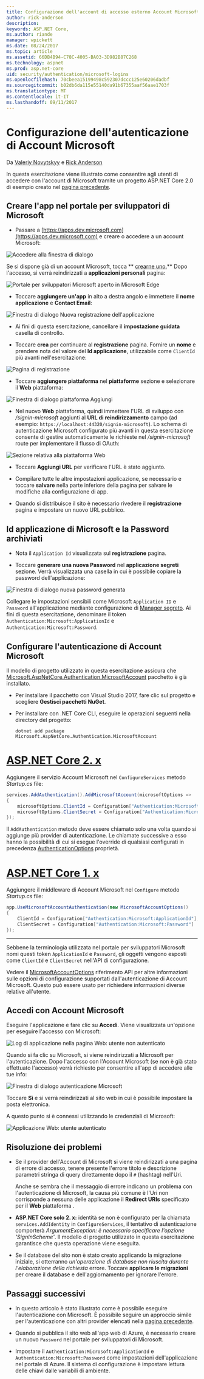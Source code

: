 ```yaml
---
title: Configurazione dell'account di accesso esterno Account Microsoft
author: rick-anderson
description: 
keywords: ASP.NET Core,
ms.author: riande
manager: wpickett
ms.date: 08/24/2017
ms.topic: article
ms.assetid: 66DB4B94-C78C-4005-BA03-3D982B87C268
ms.technology: aspnet
ms.prod: asp.net-core
uid: security/authentication/microsoft-logins
ms.openlocfilehash: 70cbeea15199498c592307dccc125e60206dadbf
ms.sourcegitcommit: b02db6da115e55140da91b67355aaf56aae1703f
ms.translationtype: MT
ms.contentlocale: it-IT
ms.lasthandoff: 09/11/2017
---
```

# <a name="configuring-microsoft-account-authentication"></a>Configurazione dell'autenticazione di Account Microsoft

<a name=security-authentication-microsoft-logins></a>

Da [Valeriy Novytskyy](https://github.com/01binary) e [Rick Anderson](https://twitter.com/RickAndMSFT)

In questa esercitazione viene illustrato come consentire agli utenti di accedere con l'account di Microsoft tramite un progetto ASP.NET Core 2.0 di esempio creato nel [pagina precedente](index.md).

## <a name="create-the-app-in-microsoft-developer-portal"></a>Creare l'app nel portale per sviluppatori di Microsoft

* Passare a [https://apps.dev.microsoft.com](https://apps.dev.microsoft.com) e creare o accedere a un account Microsoft:

![Accedere alla finestra di dialogo](index/_static/MicrosoftDevLogin.png)

Se si dispone già di un account Microsoft, tocca ** [crearne uno.](https://signup.live.com/signup?wa=wsignin1.0&rpsnv=13&ct=1478151035&rver=6.7.6643.0&wp=SAPI_LONG&wreply=https%3a%2f%2fapps.dev.microsoft.com%2fLoginPostBack&id=293053&aadredir=1&contextid=D70D4F21246BAB50&bk=1478151036&uiflavor=web&uaid=f0c3de863a914c358b8dc01b1ff49e85&mkt=EN-US&lc=1033&lic=1)** Dopo l'accesso, si verrà reindirizzati a **applicazioni personali** pagina:

![Portale per sviluppatori Microsoft aperto in Microsoft Edge](index/_static/MicrosoftDev.png)

* Toccare **aggiungere un'app** in alto a destra angolo e immettere il **nome applicazione** e **Contact Email**:

![Finestra di dialogo Nuova registrazione dell'applicazione](index/_static/MicrosoftDevAppCreate.png)

* Ai fini di questa esercitazione, cancellare il **impostazione guidata** casella di controllo.

* Toccare **crea** per continuare al **registrazione** pagina. Fornire un **nome** e prendere nota del valore del **Id applicazione**, utilizzabile come `ClientId` più avanti nell'esercitazione:

![Pagina di registrazione](index/_static/MicrosoftDevAppReg.png)

* Toccare **aggiungere piattaforma** nel **piattaforme** sezione e selezionare il **Web** piattaforma:

![Finestra di dialogo piattaforma Aggiungi](index/_static/MicrosoftDevAppPlatform.png)

* Nel nuovo **Web** piattaforma, quindi immettere l'URL di sviluppo con */signin-microsoft* aggiunti al **URL di reindirizzamento** campo (ad esempio: `https://localhost:44320/signin-microsoft`). Lo schema di autenticazione Microsoft configurato più avanti in questa esercitazione consente di gestire automaticamente le richieste nel */signin-microsoft* route per implementare il flusso di OAuth:

![Sezione relativa alla piattaforma Web](index/_static/MicrosoftRedirectUri.png)

* Toccare **Aggiungi URL** per verificare l'URL è stato aggiunto.

* Compilare tutte le altre impostazioni applicazione, se necessario e toccare **salvare** nella parte inferiore della pagina per salvare le modifiche alla configurazione di app.

* Quando si distribuisce il sito è necessario rivedere il **registrazione** pagina e impostare un nuovo URL pubblico.

## <a name="store-microsoft-application-id-and-password"></a>Id applicazione di Microsoft e la Password archiviati

* Nota il `Application Id` visualizzata sul **registrazione** pagina.

* Toccare **generare una nuova Password** nel **applicazione segreti** sezione. Verrà visualizzata una casella in cui è possibile copiare la password dell'applicazione:

![Finestra di dialogo nuova password generata](index/_static/MicrosoftDevPassword.png)

Collegare le impostazioni sensibili come Microsoft `Application ID` e `Password` all'applicazione mediante configurazione di [Manager segreto](../../app-secrets.md). Ai fini di questa esercitazione, denominare il token `Authentication:Microsoft:ApplicationId` e `Authentication:Microsoft:Password`.

## <a name="configure-microsoft-account-authentication"></a>Configurare l'autenticazione di Account Microsoft

Il modello di progetto utilizzato in questa esercitazione assicura che [Microsoft.AspNetCore.Authentication.MicrosoftAccount](https://www.nuget.org/packages/Microsoft.AspNetCore.Authentication.MicrosoftAccount) pacchetto è già installato.

* Per installare il pacchetto con Visual Studio 2017, fare clic sul progetto e scegliere **Gestisci pacchetti NuGet**.
* Per installare con .NET Core CLI, eseguire le operazioni seguenti nella directory del progetto:

   `dotnet add package Microsoft.AspNetCore.Authentication.MicrosoftAccount`

# <a name="aspnet-core-2xtabaspnetcore2x"></a>[ASP.NET Core 2. x](#tab/aspnetcore2x)

Aggiungere il servizio Account Microsoft nel `ConfigureServices` metodo *Startup.cs* file:

```csharp
services.AddAuthentication().AddMicrosoftAccount(microsoftOptions =>
{
    microsoftOptions.ClientId = Configuration["Authentication:Microsoft:ApplicationId"];
    microsoftOptions.ClientSecret = Configuration["Authentication:Microsoft:Password"];
});
```

Il `AddAuthentication` metodo deve essere chiamato solo una volta quando si aggiunge più provider di autenticazione. Le chiamate successive a esso hanno la possibilità di cui si esegue l'override di qualsiasi configurati in precedenza [AuthenticationOptions](https://docs.microsoft.com/aspnet/core/api/microsoft.aspnetcore.builder.authenticationoptions) proprietà.

# <a name="aspnet-core-1xtabaspnetcore1x"></a>[ASP.NET Core 1. x](#tab/aspnetcore1x)

Aggiungere il middleware di Account Microsoft nel `Configure` metodo *Startup.cs* file:

```csharp
app.UseMicrosoftAccountAuthentication(new MicrosoftAccountOptions()
{
    ClientId = Configuration["Authentication:Microsoft:ApplicationId"],
    ClientSecret = Configuration["Authentication:Microsoft:Password"]
});
```

---

Sebbene la terminologia utilizzata nel portale per sviluppatori Microsoft nomi questi token `ApplicationId` e `Password`, gli oggetti vengono esposti come `ClientId` e `ClientSecret` nell'API di configurazione.

Vedere il [MicrosoftAccountOptions](https://docs.microsoft.com/aspnet/core/api/microsoft.aspnetcore.builder.microsoftaccountoptions) riferimento API per altre informazioni sulle opzioni di configurazione supportati dall'autenticazione di Account Microsoft. Questo può essere usato per richiedere informazioni diverse relative all'utente.

## <a name="sign-in-with-microsoft-account"></a>Accedi con Account Microsoft

Eseguire l'applicazione e fare clic su **Accedi**. Viene visualizzata un'opzione per eseguire l'accesso con Microsoft:

![Log di applicazione nella pagina Web: utente non autenticato](index/_static/DoneMicrosoft.png)

Quando si fa clic su Microsoft, si viene reindirizzati a Microsoft per l'autenticazione. Dopo l'accesso con l'Account Microsoft (se non è già stato effettuato l'accesso) verrà richiesto per consentire all'app di accedere alle tue info:

![Finestra di dialogo autenticazione Microsoft](index/_static/MicrosoftLogin.png)

Toccare **Sì** e si verrà reindirizzati al sito web in cui è possibile impostare la posta elettronica.

A questo punto si è connessi utilizzando le credenziali di Microsoft:

![Applicazione Web: utente autenticato](index/_static/Done.png)

## <a name="troubleshooting"></a>Risoluzione dei problemi

* Se il provider dell'Account di Microsoft si viene reindirizzati a una pagina di errore di accesso, tenere presente l'errore titolo e descrizione parametri stringa di query direttamente dopo il `#` (hashtag) nell'Uri.

  Anche se sembra che il messaggio di errore indicano un problema con l'autenticazione di Microsoft, la causa più comune è l'Uri non corrisponde a nessuna delle applicazione il **Redirect URIs** specificato per il **Web** piattaforma .
* **ASP.NET Core solo 2. x:** identità se non è configurato per la chiamata `services.AddIdentity` in `ConfigureServices`, il tentativo di autenticazione comporterà *ArgumentException: è necessario specificare l'opzione 'SignInScheme'*. Il modello di progetto utilizzato in questa esercitazione garantisce che questa operazione viene eseguita.
* Se il database del sito non è stato creato applicando la migrazione iniziale, si otterranno *un'operazione di database non riuscita durante l'elaborazione della richiesta* errore. Toccare **applicare le migrazioni** per creare il database e dell'aggiornamento per ignorare l'errore.

## <a name="next-steps"></a>Passaggi successivi

* In questo articolo è stato illustrato come è possibile eseguire l'autenticazione con Microsoft. È possibile seguire un approccio simile per l'autenticazione con altri provider elencati nella [pagina precedente](index.md).

* Quando si pubblica il sito web all'app web di Azure, è necessario creare un nuovo `Password` nel portale per sviluppatori di Microsoft.

* Impostare il `Authentication:Microsoft:ApplicationId` e `Authentication:Microsoft:Password` come impostazioni dell'applicazione nel portale di Azure. Il sistema di configurazione è impostare lettura delle chiavi dalle variabili di ambiente.
